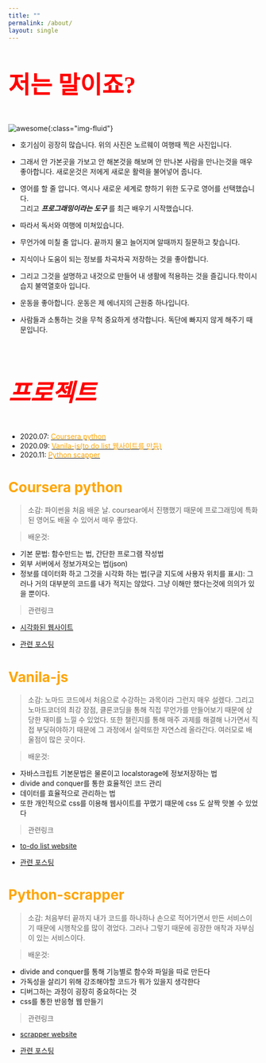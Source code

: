 ```yaml
---
title: ""
permalink: /about/
layout: single
---
```

<style>
p.a {
  font-family: "Times New Roman", Times, serif;
}
</style>

 <h1 class="text-center"><font color="red" size=7><p class="a">저는 말이죠?</p></font></h1>



![awesome](https://yeonghunko.github.io/assets/img/awesome.JPG){:class="img-fluid"}


- 호기심이 굉장히 많습니다. 위의 사진은 노르웨이 여행때 찍은 사진입니다. 

- 그래서 안 가본곳을 가보고 안 해본것을 해보며 안 만나본 사람을 만나는것을 매우 좋아합니다. 새로운것은 저에게 새로운 활력을 불어넣어 줍니다.

- 영어를 할 줄 압니다. 역시나 새로운 세계로 향하기 위한 도구로 영어를 선택했습니다.  
 그리고 _**프로그래밍이라는 도구**_ 를 최근 배우기 시작했습니다.

- 따라서 독서와 여행에 미쳐있습니다.

- 무언가에 미칠 줄 압니다. 끝까지 물고 늘어지며 알때까지 질문하고 찾습니다.

- 지식이나 도움이 되는 정보를 차곡차곡 저장하는 것을 좋아합니다. 

- 그리고 그것을 설명하고 내것으로 만들어 내 생활에 적용하는 것을 즐깁니다.학이시습지 불역열호아 입니다.

- 운동을 좋아합니다. 운동은 제 에너지의 근원중 하나입니다.

- 사람들과 소통하는 것을 무척 중요하게 생각합니다. 독단에 빠지지 않게 해주기 때문입니다.

<br/>

 <h1 class="text-center"><font color="red" size=7><i><p class="a">프로젝트</p></i></font></h1>


- 2020.07: [<font color="orange">Coursera python</font>](#coursera-python)
- 2020.09: [<font color="orange">Vanila-js(to do list 웹사이트를 만듬)</font>](#vanila-js)
- 2020.11: [<font color="orange">Python scapper</font>](#python-scrapper)
<!-- - [네 번째](#네-번째) -->
<!-- - [다섯 번째](#다섯-번째) -->


# <font color="orange">Coursera python</font>

> 소감: 파이썬을 처음 배운 날. coursear에서 진행했기 때문에 프로그래밍에 특화된 영어도 배울 수 있어서 매우 좋았다. 

> 배운것: 
- 기본 문법: 함수만드는 법, 간단한 프로그램 작성법
- 외부 서버에서 정보가져오는 법(json)
- 정보를 데이터화 하고 그것을 시각화 하는 법(구글 지도에 사용자 위치를 표시): 그러나 거의 대부분의 코드를 내가 적지는 않았다. 그냥 이해만 했다는것에 의의가 있을 뿐이다.   

> 관련링크  

- [시각화된 웹사이트](https://yeonghunko.github.io/visualizing/)  

- [관련 포스팅](https://yeonghunko.github.io/python/geocoding1/)

# <font color="orange">Vanila-js</font>

> 소감: 노마드 코드에서 처음으로 수강하는 과목이라 그런지 매우 설렜다. 그리고 노마드코더의 최강 장점, 클론코딩을 통해 직접 무언가를 만들어보기 때문에 상당한 재미를 느낄 수 있었다. 또한 챌린지를 통해 매주 과제를 해결해 나가면서 직접 부딪혀야하기 때문에 그 과정에서 실력또한 자연스레 올라간다. 여러모로 배울점이 많은 곳이다. 

> 배운것: 
- 자바스크립트 기본문법은 물론이고 localstorage에 정보저장하는 법 
- divide and conquer를 통한 효율적인 코드 관리
- 데이터를 효율적으로 관리하는 법
- 또한 개인적으로 css를 이용해 웹사이트를 꾸몄기 떄문에 css 도 살짝 맛볼 수 있었다

> 관련링크  

- [to-do list website](https://yeonghunko.github.io/vanila-js-momonton-/)  

- [관련 포스팅](https://yeonghunko.github.io/vanila%20js/vanila6/)

# <font color="orange">Python-scrapper</font>

> 소감: 처음부터 끝까지 내가 코드를 하나하나 손으로 적어가면서 만든 서비스이기 때문에 시행착오를 많이 겪었다. 그러나 그렇기 때문에 굉장한 애착과 자부심이 있는 서비스이다. 

> 배운것: 
- divide and conquer를 통해 기능별로 함수와 파일을 따로 만든다
- 가독성을 살리기 위해 강조해야할 코드가 뭐가 있을지 생각한다
- 디버그하는 과정이 굉장히 중요하다는 것
- css를 통한 반응형 웹 만들기

> 관련링크

- [scrapper website](https://scrapperfinal.yeonghunko.repl.co/)  

- [관련 포스팅](https://yeonghunko.github.io/python%20scrapper/scrapper16/)